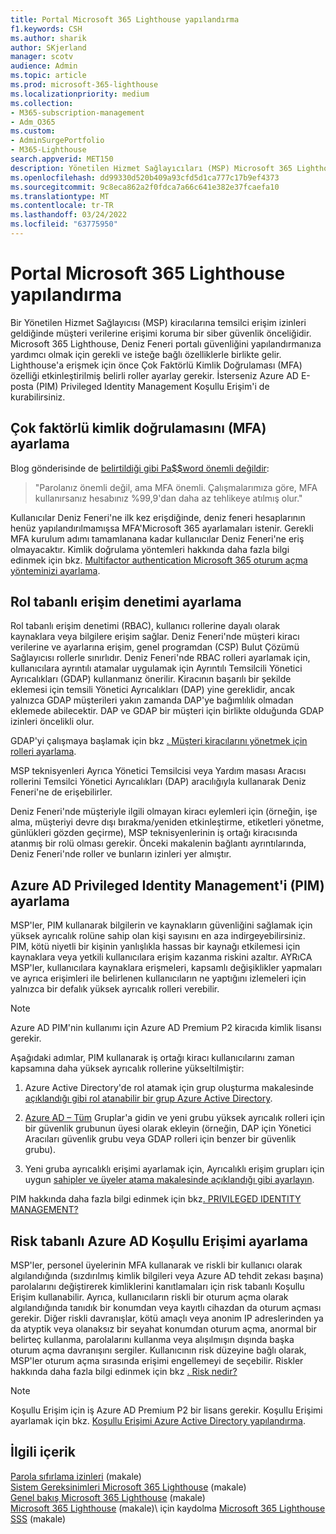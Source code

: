 ```yaml
---
title: Portal Microsoft 365 Lighthouse yapılandırma
f1.keywords: CSH
ms.author: sharik
author: SKjerland
manager: scotv
audience: Admin
ms.topic: article
ms.prod: microsoft-365-lighthouse
ms.localizationpriority: medium
ms.collection:
- M365-subscription-management
- Adm_O365
ms.custom:
- AdminSurgePortfolio
- M365-Lighthouse
search.appverid: MET150
description: Yönetilen Hizmet Sağlayıcıları (MSP) Microsoft 365 Lighthouse, portal güvenliğini yapılandırmayı öğrenin.
ms.openlocfilehash: dd99330d520b409a93cfd5d1ca777c17b9ef4373
ms.sourcegitcommit: 9c8eca862a2f0fdca7a66c641e382e37fcaefa10
ms.translationtype: MT
ms.contentlocale: tr-TR
ms.lasthandoff: 03/24/2022
ms.locfileid: "63775950"
---
```

# <a name="configure-microsoft-365-lighthouse-portal-security"></a>Portal Microsoft 365 Lighthouse yapılandırma

Bir Yönetilen Hizmet Sağlayıcısı (MSP) kiracılarına temsilci erişim izinleri geldiğinde müşteri verilerine erişimi koruma bir siber güvenlik önceliğidir. Microsoft 365 Lighthouse, Deniz Feneri portalı güvenliğini yapılandırmanıza yardımcı olmak için gerekli ve isteğe bağlı özelliklerle birlikte gelir. Lighthouse'a erişmek için önce Çok Faktörlü Kimlik Doğrulaması (MFA) özelliği etkinleştirilmiş belirli roller ayarlay gerekir. İsterseniz Azure AD E-posta (PIM) Privileged Identity Management Koşullu Erişim'i de kurabilirsiniz.

## <a name="set-up-multifactor-authentication-mfa"></a>Çok faktörlü kimlik doğrulamasını (MFA) ayarlama

Blog gönderisinde de [belirtildiği gibi Pa$$word önemli değildir](https://techcommunity.microsoft.com/t5/azure-active-directory-identity/your-pa-word-doesn-t-matter/ba-p/731984):

> "Parolanız önemli değil, ama MFA önemli. Çalışmalarımıza göre, MFA kullanırsanız hesabınız %99,9'dan daha az tehlikeye atılmış olur."

Kullanıcılar Deniz Feneri'ne ilk kez erişdiğinde, deniz feneri hesaplarının henüz yapılandırılmamışsa MFA'Microsoft 365 ayarlamaları istenir. Gerekli MFA kurulum adımı tamamlanana kadar kullanıcılar Deniz Feneri'ne eriş olmayacaktır. Kimlik doğrulama yöntemleri hakkında daha fazla bilgi edinmek için bkz. [Multifactor authentication Microsoft 365 oturum açma yönteminizi ayarlama](https://support.microsoft.com/office/ace1d096-61e5-449b-a875-58eb3d74de14).

## <a name="set-up-role-based-access-control"></a>Rol tabanlı erişim denetimi ayarlama

Rol tabanlı erişim denetimi (RBAC), kullanıcı rollerine dayalı olarak kaynaklara veya bilgilere erişim sağlar. Deniz Feneri'nde müşteri kiracı verilerine ve ayarlarına erişim, genel programdan (CSP) Bulut Çözümü Sağlayıcısı rollerle sınırlıdır. Deniz Feneri'nde RBAC rolleri ayarlamak için, kullanıcılara ayrıntılı atamalar uygulamak için Ayrıntılı Temsilcili Yönetici Ayrıcalıkları (GDAP) kullanmanız önerilir. Kiracının başarılı bir şekilde eklemesi için temsili Yönetici Ayrıcalıkları (DAP) yine gereklidir, ancak yalnızca GDAP müşterileri yakın zamanda DAP'ye bağımlılık olmadan eklemede abilecektir. DAP ve GDAP bir müşteri için birlikte olduğunda GDAP izinleri öncelikli olur. 

GDAP'yi çalışmaya başlamak için bkz [. Müşteri kiracılarını yönetmek için rolleri ayarlama](m365-lighthouse-set-up-roles.md).

MSP teknisyenleri Ayrıca Yönetici Temsilcisi veya Yardım masası Aracısı rollerini Temsilci Yönetici Ayrıcalıkları (DAP) aracılığıyla kullanarak Deniz Feneri'ne de erişebilirler.

Deniz Feneri'nde müşteriyle ilgili olmayan kiracı eylemleri için (örneğin, işe alma, müşteriyi devre dışı bırakma/yeniden etkinleştirme, etiketleri yönetme, günlükleri gözden geçirme), MSP teknisyenlerinin iş ortağı kiracısında atanmış bir rolü olması gerekir. Önceki makalenin bağlantı ayrıntılarında, Deniz Feneri'nde roller ve bunların izinleri yer almıştır.

## <a name="set-up-azure-ad-privileged-identity-management-pim"></a>Azure AD Privileged Identity Management'i (PIM) ayarlama

MSP'ler, PIM kullanarak bilgilerin ve kaynakların güvenliğini sağlamak için yüksek ayrıcalık rolüne sahip olan kişi sayısını en aza indirgeyebilirsiniz. PIM, kötü niyetli bir kişinin yanlışlıkla hassas bir kaynağı etkilemesi için kaynaklara veya yetkili kullanıcılara erişim kazanma riskini azaltır. AYRıCA MSP'ler, kullanıcılara kaynaklara erişmeleri, kapsamlı değişiklikler yapmaları ve ayrıca erişimleri ile belirlenen kullanıcıların ne yaptığını izlemeleri için yalnızca bir defalık yüksek ayrıcalık rolleri verebilir. 

> [!NOTE]
> Azure AD PIM'nin kullanımı için Azure AD Premium P2 kiracıda kimlik lisansı gerekir.

Aşağıdaki adımlar, PIM kullanarak iş ortağı kiracı kullanıcılarını zaman kapsamına daha yüksek ayrıcalık rollerine yükseltilmiştir:

1. Azure Active Directory'de rol atamak için grup oluşturma makalesinde [açıklandığı gibi rol atanabilir bir grup Azure Active Directory](/azure/active-directory/roles/groups-create-eligible).

2. [Azure AD – Tüm](https://portal.azure.com/#blade/Microsoft_AAD_IAM/GroupsManagementMenuBlade/AllGroups) Gruplar'a gidin ve yeni grubu yüksek ayrıcalık rolleri için bir güvenlik grubunun üyesi olarak ekleyin (örneğin, DAP için Yönetici Aracıları güvenlik grubu veya GDAP rolleri için benzer bir güvenlik grubu).

3. Yeni gruba ayrıcalıklı erişimi ayarlamak için, Ayrıcalıklı erişim grupları için uygun [sahipler ve üyeler atama makalesinde açıklandığı gibi ayarlayın](/azure/active-directory/privileged-identity-management/groups-assign-member-owner).

PIM hakkında daha fazla bilgi edinmek için bkz[. PRIVILEGED IDENTITY MANAGEMENT?](/azure/active-directory/privileged-identity-management/pim-configure)

## <a name="set-up-risk-based-azure-ad-conditional-access"></a>Risk tabanlı Azure AD Koşullu Erişimi ayarlama

MSP'ler, personel üyelerinin MFA kullanarak ve riskli bir kullanıcı olarak algılandığında (sızdırılmış kimlik bilgileri veya Azure AD tehdit zekası başına) parolalarını değiştirerek kimliklerini kanıtlamaları için risk tabanlı Koşullu Erişim kullanabilir. Ayrıca, kullanıcıların riskli bir oturum açma olarak algılandığında tanıdık bir konumdan veya kayıtlı cihazdan da oturum açması gerekir. Diğer riskli davranışlar, kötü amaçlı veya anonim IP adreslerinden ya da atyptik veya olanaksız bir seyahat konumdan oturum açma, anormal bir belirteç kullanma, parolalarını kullanma veya alışılmışın dışında başka oturum açma davranışını sergiler. Kullanıcının risk düzeyine bağlı olarak, MSP'ler oturum açma sırasında erişimi engellemeyi de seçebilir. Riskler hakkında daha fazla bilgi edinmek için bkz [. Risk nedir?](/azure/active-directory/identity-protection/concept-identity-protection-risks) 

> [!NOTE]
> Koşullu Erişim için iş Azure AD Premium P2 bir lisans gerekir. Koşullu Erişimi ayarlamak için bkz. [Koşullu Erişimi Azure Active Directory yapılandırma](/appcenter/general/configuring-aad-conditional-access).

## <a name="related-content"></a>İlgili içerik

[Parola sıfırlama izinleri](/azure/active-directory/roles/permissions-reference#password-reset-permissions) (makale)\
[Sistem Gereksinimleri Microsoft 365 Lighthouse](m365-lighthouse-requirements.md) (makale)\
[Genel bakış Microsoft 365 Lighthouse](m365-lighthouse-overview.md) (makale)\
[Microsoft 365 Lighthouse](m365-lighthouse-sign-up.md) (makale)\ için kaydolma
[Microsoft 365 Lighthouse SSS](m365-lighthouse-faq.yml) (makale)